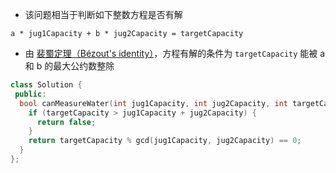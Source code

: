 * 该问题相当于判断如下整数方程是否有解

```
a * jug1Capacity + b * jug2Capacity = targetCapacity
```

* 由 [裴蜀定理（Bézout's identity）](https://en.wikipedia.org/wiki/B%C3%A9zout%27s_identity)，方程有解的条件为 `targetCapacity` 能被 a 和 b 的最大公约数整除

```cpp
class Solution {
 public:
  bool canMeasureWater(int jug1Capacity, int jug2Capacity, int targetCapacity) {
    if (targetCapacity > jug1Capacity + jug2Capacity) {
      return false;
    }
    return targetCapacity % gcd(jug1Capacity, jug2Capacity) == 0;
  }
};
```
